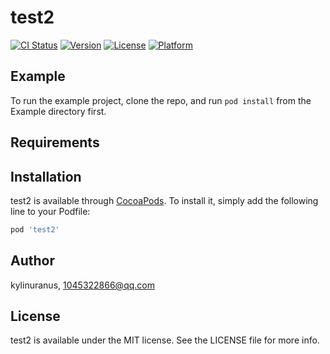 # test2

[![CI Status](https://img.shields.io/travis/kylinuranus/test2.svg?style=flat)](https://travis-ci.org/kylinuranus/test2)
[![Version](https://img.shields.io/cocoapods/v/test2.svg?style=flat)](https://cocoapods.org/pods/test2)
[![License](https://img.shields.io/cocoapods/l/test2.svg?style=flat)](https://cocoapods.org/pods/test2)
[![Platform](https://img.shields.io/cocoapods/p/test2.svg?style=flat)](https://cocoapods.org/pods/test2)

## Example

To run the example project, clone the repo, and run `pod install` from the Example directory first.

## Requirements

## Installation

test2 is available through [CocoaPods](https://cocoapods.org). To install
it, simply add the following line to your Podfile:

```ruby
pod 'test2'
```

## Author

kylinuranus, 1045322866@qq.com

## License

test2 is available under the MIT license. See the LICENSE file for more info.
